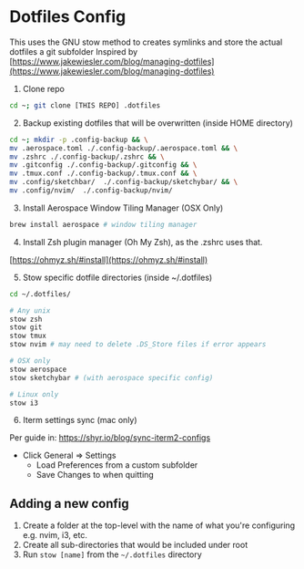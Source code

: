 # Dotfiles Config

This uses the GNU stow method to creates symlinks and store the actual dotfiles a git subfolder
Inspired by [https://www.jakewiesler.com/blog/managing-dotfiles](https://www.jakewiesler.com/blog/managing-dotfiles)

1. Clone repo

```bash
cd ~; git clone [THIS REPO] .dotfiles
```

2. Backup existing dotfiles that will be overwritten (inside HOME directory)

```bash
cd ~; mkdir -p .config-backup && \
mv .aerospace.toml ./.config-backup/.aerospace.toml && \
mv .zshrc ./.config-backup/.zshrc && \
mv .gitconfig ./.config-backup/.gitconfig && \
mv .tmux.conf ./.config-backup/.tmux.conf && \
mv .config/sketchbar/  ./.config-backup/sketchybar/ && \
mv .config/nvim/  ./.config-backup/nvim/

```

3. Install Aerospace Window Tiling Manager (OSX Only)

```bash
brew install aerospace # window tiling manager
```

4. Install Zsh plugin manager (Oh My Zsh), as the .zshrc uses that.

[https://ohmyz.sh/#install](https://ohmyz.sh/#install)

5. Stow specific dotfile directories (inside ~/.dotfiles)

```bash
cd ~/.dotfiles/

# Any unix
stow zsh
stow git
stow tmux
stow nvim # may need to delete .DS_Store files if error appears

# OSX only
stow aerospace
stow sketchybar # (with aerospace specific config)

# Linux only
stow i3
```

6. Iterm settings sync (mac only)

Per guide in:
https://shyr.io/blog/sync-iterm2-configs

- Click General => Settings
  - Load Preferences from a custom subfolder
  - Save Changes to when quitting

## Adding a new config

1. Create a folder at the top-level with the name of what you're configuring e.g. nvim, i3, etc.
2. Create all sub-directories that would be included under root
3. Run `stow [name]` from the `~/.dotfiles` directory
